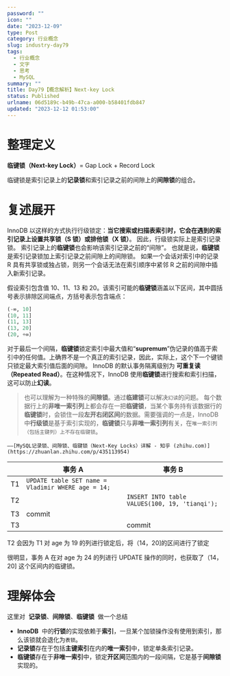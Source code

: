 ```yaml
---
password: ""
icon: ""
date: "2023-12-09"
type: Post
category: 行业概念
slug: industry-day79
tags:
  - 行业概念
  - 文字
  - 思考
  - MySQL
summary: ""
title: Day79【概念解析】Next-key Lock
status: Published
urlname: 06d5189c-b49b-47ca-a000-b58401fdb847
updated: "2023-12-12 01:53:00"
---
```


# 整理定义

**临键锁（Next-key Lock）**= Gap Lock + Record Lock

临键锁是索引记录上的**记录锁**和索引记录之前的间隙上的**间隙锁**的组合。

# 复述展开

InnoDB 以这样的方式执行行级锁定：**当它搜索或扫描表索引时，它会在遇到的索引记录上设置共享锁（S 锁）或排他锁（X 锁）**。 因此，行级锁实际上是索引记录锁。 索引记录上的**临键锁**也会影响该索引记录之前的“间隙”。 也就是说，**临键锁**是索引记录锁加上索引记录之前间隙上的间隙锁。 如果一个会话对索引中的记录 R 具有共享锁或独占锁，则另一个会话无法在索引顺序中紧邻 R 之前的间隙中插入新索引记录。

假设索引包含值 10、11、13 和 20。该索引可能的**临键锁**涵盖以下区间，其中圆括号表示排除区间端点，方括号表示包含端点：

```sql
(-∞, 10]
(10, 11]
(11, 13]
(13, 20]
(20, +∞)
```

对于最后一个间隔，**临键锁**锁定索引中最大值和“**supremum**”伪记录的值高于索引中的任何值。上确界不是一个真正的索引记录，因此，实际上，这个下一个键锁只锁定最大索引值后面的间隙。
InnoDB 的默认事务隔离级别为 **可重复读（Repeated Read）**。在这种情况下，InnoDB 使用**临键锁**进行搜索和索引扫描，这可以防止**幻读**。

> 也可以理解为一种特殊的**间隙锁**。通过**临建锁**可以解决`幻读`的问题。 每个数据行上的**非唯一索引列**上都会存在一把**临键锁**，当某个事务持有该数据行的**临键锁**时，会锁住一段**左开右闭区间**的数据。需要强调的一点是，InnoDB 中**行级锁**是基于索引实现的，**临键锁**只与**非唯一索引列**有关，在`唯一索引列（包括主键列）上不存在临键锁`。

    ——[MySQL记录锁、间隙锁、临键锁（Next-Key Locks）详解 - 知乎 (zhihu.com)](https://zhuanlan.zhihu.com/p/435113954)

|     | 事务 A                                             | 事务 B                                         |
| --- | -------------------------------------------------- | ---------------------------------------------- |
| T1  | `UPDATE table SET name = Vladimir WHERE age = 14;` |                                                |
| T2  |                                                    | `INSERT INTO table VALUES(100, 19, 'tianqi');` |
| T3  | commit                                             |                                                |
| T3  |                                                    | commit                                         |

T2 会因为 T1 对 age 为 19 的列进行锁定后，将（14，20]的区间进行了锁定

很明显，事务 A 在对 age 为 24 的列进行 UPDATE 操作的同时，也获取了（14，20] 这个区间内的临键锁。

# 理解体会

这里对  **记录锁**、**间隙锁**、**临键锁**  做一个总结

- **InnoDB**  中的**行锁**的实现依赖于**索引**，一旦某个加锁操作没有使用到索引，那么该锁就会退化为`表锁`。
- **记录锁**存在于包括**主键索引**在内的**唯一索引**中，锁定单条索引记录。
- **临键锁**存在于**非唯一索引**中，锁定**开区间**范围内的一段间隔，它是基于**间隙锁**实现的。

